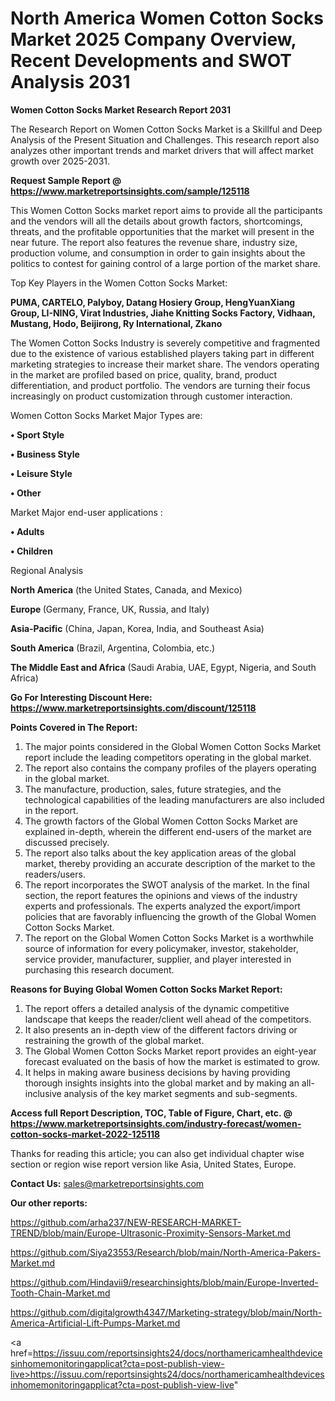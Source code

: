 # North America Women Cotton Socks Market 2025 Company Overview, Recent Developments and SWOT Analysis 2031

<strong>Women Cotton Socks Market Research Report 2031</strong>

The Research Report on Women Cotton Socks Market is a Skillful and Deep Analysis of the Present Situation and Challenges. This research report also analyzes other important trends and market drivers that will affect market growth over 2025-2031.

<strong>Request Sample Report @ <a href=https://www.marketreportsinsights.com/sample/125118>https://www.marketreportsinsights.com/sample/125118</a></strong>

This Women Cotton Socks market report aims to provide all the participants and the vendors will all the details about growth factors, shortcomings, threats, and the profitable opportunities that the market will present in the near future. The report also features the revenue share, industry size, production volume, and consumption in order to gain insights about the politics to contest for gaining control of a large portion of the market share.

Top Key Players in the Women Cotton Socks Market:

<strong>PUMA, CARTELO, Palyboy, Datang Hosiery Group, HengYuanXiang Group, LI-NING, Virat Industries, Jiahe Knitting Socks Factory, Vidhaan, Mustang, Hodo, Beijirong, Ry International, Zkano</strong>

The Women Cotton Socks Industry is severely competitive and fragmented due to the existence of various established players taking part in different marketing strategies to increase their market share. The vendors operating in the market are profiled based on price, quality, brand, product differentiation, and product portfolio. The vendors are turning their focus increasingly on product customization through customer interaction.

Women Cotton Socks Market Major Types are:

<strong>• Sport Style

• Business Style

• Leisure Style

• Other</strong>

Market Major end-user applications :

<strong>• Adults

• Children</strong>

Regional Analysis

</u><strong><b>North America</b></strong> (the United States, Canada, and Mexico)

<strong><b>Europe </b></strong>(Germany, France, UK, Russia, and Italy)

<strong><b>Asia-Pacific</b></strong> (China, Japan, Korea, India, and Southeast Asia)

<strong><b>South America</b></strong> (Brazil, Argentina, Colombia, etc.)

<strong><b>The Middle East and Africa</b></strong> (Saudi Arabia, UAE, Egypt, Nigeria, and South Africa)

<strong>Go For Interesting Discount Here: <a href=https://www.marketreportsinsights.com/discount/125118>https://www.marketreportsinsights.com/discount/125118</a></strong>

<strong>Points Covered in The Report:</strong>
<ol>
  <li>The major points considered in the Global Women Cotton Socks Market report include the leading competitors operating in the global market.</li>
  <li>The report also contains the company profiles of the players operating in the global market.</li>
  <li>The manufacture, production, sales, future strategies, and the technological capabilities of the leading manufacturers are also included in the report.</li>
  <li>The growth factors of the Global Women Cotton Socks Market are explained in-depth, wherein the different end-users of the market are discussed precisely.</li>
  <li>The report also talks about the key application areas of the global market, thereby providing an accurate description of the market to the readers/users.</li>
  <li>The report incorporates the SWOT analysis of the market. In the final section, the report features the opinions and views of the industry experts and professionals. The experts analyzed the export/import policies that are favorably influencing the growth of the Global Women Cotton Socks Market.</li>
  <li>The report on the Global Women Cotton Socks Market is a worthwhile source of information for every policymaker, investor, stakeholder, service provider, manufacturer, supplier, and player interested in purchasing this research document.</li>
</ol>
<strong>Reasons for Buying Global Women Cotton Socks Market Report:</strong>

<ol>
  <li>The report offers a detailed analysis of the dynamic competitive landscape that keeps the reader/client well ahead of the competitors.</li>
  <li>It also presents an in-depth view of the different factors driving or restraining the growth of the global market.</li>
  <li>The Global Women Cotton Socks Market report provides an eight-year forecast evaluated on the basis of how the market is estimated to grow.</li>
  <li>It helps in making aware business decisions by having providing thorough insights insights into the global market and by making an all-inclusive analysis of the key market segments and sub-segments.</li>
</ol>
<strong>Access full Report Description, TOC, Table of Figure, Chart, etc. @ <a href=https://www.marketreportsinsights.com/industry-forecast/women-cotton-socks-market-2022-125118>https://www.marketreportsinsights.com/industry-forecast/women-cotton-socks-market-2022-125118</a></strong>


Thanks for reading this article; you can also get individual chapter wise section or region wise report version like Asia, United States, Europe.

<strong>Contact Us:</strong>
sales@marketreportsinsights.com

<strong>Our other reports:</strong>

<a href=https://github.com/arha237/NEW-RESEARCH-MARKET-TREND/blob/main/Europe-Ultrasonic-Proximity-Sensors-Market.md>https://github.com/arha237/NEW-RESEARCH-MARKET-TREND/blob/main/Europe-Ultrasonic-Proximity-Sensors-Market.md</a>

<a href=https://github.com/Siya23553/Research/blob/main/North-America-Pakers-Market.md>https://github.com/Siya23553/Research/blob/main/North-America-Pakers-Market.md</a>

<a href=https://github.com/Hindavii9/researchinsights/blob/main/Europe-Inverted-Tooth-Chain-Market.md>https://github.com/Hindavii9/researchinsights/blob/main/Europe-Inverted-Tooth-Chain-Market.md</a>

<a href=https://github.com/digitalgrowth4347/Marketing-strategy/blob/main/North-America-Artificial-Lift-Pumps-Market.md>https://github.com/digitalgrowth4347/Marketing-strategy/blob/main/North-America-Artificial-Lift-Pumps-Market.md</a>

<a href=https://issuu.com/reportsinsights24/docs/northamericamhealthdevicesinhomemonitoringapplicat?cta=post-publish-view-live>https://issuu.com/reportsinsights24/docs/northamericamhealthdevicesinhomemonitoringapplicat?cta=post-publish-view-live</a>"
